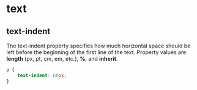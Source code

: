 # text

## text-indent

The text-indent property specifies how much horizontal space should be left before the beginning of the first line of the text. Property values are **length** (px, pt, cm, em, etc.), **%**, and **inherit**.

```css
p {
    text-indent: 60px;
}
```
